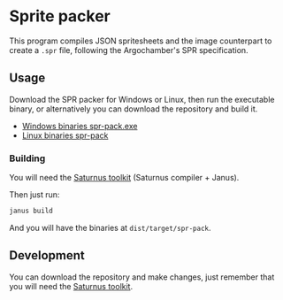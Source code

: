 # Sprite packer

This program compiles JSON spritesheets and the image counterpart to create
a `.spr` file, following the Argochamber's SPR specification.

## Usage

Download the SPR packer for Windows or Linux, then run the executable binary,
or alternatively you can download the repository and build it.

- [Windows binaries spr-pack.exe](https://github.com/sigmasoldi3r/spr-pack/releases/download/v1.0.0/spr-pack.exe)
- [Linux binaries spr-pack](https://github.com/sigmasoldi3r/spr-pack/releases/download/v1.0.0/spr-pack)

### Building

You will need the [Saturnus toolkit](saturnus) (Saturnus compiler + Janus).

Then just run:

```sh
janus build
```

And you will have the binaries at `dist/target/spr-pack`.

## Development

You can download the repository and make changes, just remember that you
will need the [Saturnus toolkit](saturnus).

[saturnus]: https://github.com/sigmasoldi3r/Saturnus
